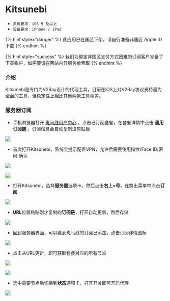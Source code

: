 # Kitsunebi

* `系统要求：iOS 9 及以上`
* `设备要求：iPhone / iPad`

{% hint style="danger" %}
此应用已在国区下架，请自行准备非国区 Apple ID 下载
{% endhint %}

{% hint style="success" %}
我们为绑定非国区支付方式困难的订阅客户准备了下载帐户，如需要请在网站内开服务单索取
{% endhint %}

### 介绍 <a id="&#x83B7;&#x53D6;"></a>

Kitsunebi是专门为V2Ray设计的代理工具，目前在iOS上对V2Ray协议支持最为全面的工具，但稳定性上相比其他两款工具稍差。

### 服务器订阅

* 手机浏览器打开 [斑马线用户中心](https://bmxcloud.cc/clientarea.php?action=services) ，点击已订阅套餐，在套餐详情中点击 **通用订阅链** ，订阅信息会自动复制进剪贴板

![](../../.gitbook/assets/image%20%2861%29.png)

* 首次打开Kitsunebi，系统会提示配置VPN，允许后需要使用指纹/Face ID/密码 确认

![](../../.gitbook/assets/image%20%2845%29.png)

![](../../.gitbook/assets/image%20%2862%29.png)

* 打开Kitsunebi，选择**服务器**选项卡，然后点击**右上+号**，在跳出菜单中点击**订阅**

![](../../.gitbook/assets/image%20%2842%29.png)

* **URL**位置粘贴刚才复制的**订阅链**，打开自动更新，然后存储

![](../../.gitbook/assets/image%20%2817%29.png)

* 回到服务器界面，可以看到斑马线的订阅已添加，点击订阅详情图标

![](../../.gitbook/assets/image%20%288%29.png)

* 点击从URL更新，即可获取套餐对应的所有节点

![](../../.gitbook/assets/image%20%2823%29.png)

![](../../.gitbook/assets/image%20%2828%29.png)

* 选中需要节点后切换到**状态**选项卡，打开开关即可开启代理

![](../../.gitbook/assets/image%20%2841%29.png)

